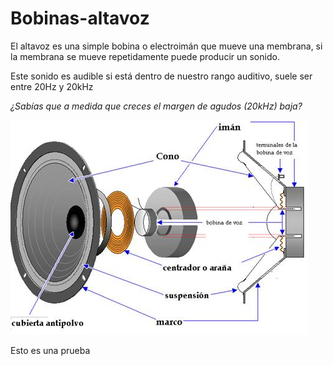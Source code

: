 # Bobinas-altavoz

El altavoz es una simple bobina o electroimán que mueve una membrana, si la membrana se mueve repetidamente puede producir un sonido.

Este sonido es audible si está dentro de nuestro rango auditivo, suele ser entre 20Hz y 20kHz

_¿Sabías que a medida que creces el margen de agudos \(20kHz\) baja?_

![](img/img0.10.png)

Esto es una prueba

